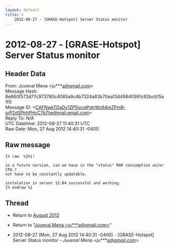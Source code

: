 ```yaml
---
layout: default
title: >
    2012-08-27 - [GRASE-Hotspot] Server Status monitor
---
```


# 2012-08-27 - [GRASE-Hotspot] Server Status monitor

## Header Data

From: Juvenal Mena \<ju***a@gmail.com\><br>
Message Hash: 8e860f572d77c973780c4065a9c4b7324a83b70ea13d49840591c92bcb15a1f0<br>
Message ID: \<CAFNwkTDaDv1ZP5iycqPqtrWc64mZPmR-srP2dSPhhPHcC7b7tw@mail.gmail.com\><br>
Reply To: _N/A_<br>
UTC Datetime: 2012-08-27 11:40:31 UTC<br>
Raw Date: Mon, 27 Aug 2012 14:40:31 -0400<br>

## Raw message

```
{% raw  %}hi!

in a future version, can we have in the "status" RAM consumption an/or CPU.?
not have to be constantly updatable.

instalation in server 12.04 successful and working.
{% endraw %}
```

## Thread

+ Return to [August 2012](/archive/2012/08)

+ Return to "[Juvenal Mena <ju***a<span>@</span>gmail.com>](/authors/ju___a_at_gmail_com)"

+ 2012-08-27 (Mon, 27 Aug 2012 14:40:31 -0400) - [GRASE-Hotspot] Server Status monitor - _Juvenal Mena \<ju***a@gmail.com\>_

